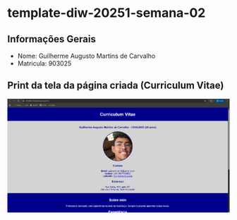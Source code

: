 # template-diw-20251-semana-02

## Informações Gerais
- Nome: Guilherme Augusto Martins de Carvalho
- Matricula: 903025

## Print da tela da página criada (Curriculum Vitae)

![Print da tela da página criada](public/curriculo.png)
